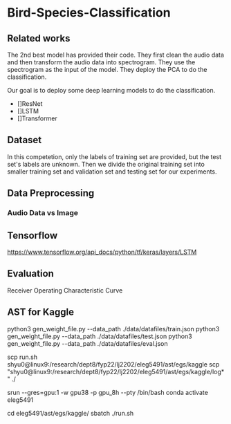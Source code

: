 # Bird-Species-Classification

## Related works

The 2nd best model has provided their code. They first clean the audio data and then transform the audio data into spectrogram. They use the spectrogram as the input of the model. They deploy the PCA to do the classification.

Our goal is to deploy some deep learning models to do the classification. 

- []ResNet
- []LSTM
- []Transformer

## Dataset

In this competetion, only the labels of training set are provided, but the test set's labels are unknown. Then we divide the original training set into smaller training set and validation set and testing set for our experiments.

## Data Preprocessing

### Audio Data vs Image

## Tensorflow

https://www.tensorflow.org/api_docs/python/tf/keras/layers/LSTM

## Evaluation

Receiver Operating Characteristic Curve


## AST for Kaggle

python3 gen_weight_file.py --data_path ./data/datafiles/train.json
python3 gen_weight_file.py --data_path ./data/datafiles/test.json 
python3 gen_weight_file.py --data_path ./data/datafiles/eval.json 

scp run.sh shyu0@linux9:/research/dept8/fyp22/lj2202/eleg5491/ast/egs/kaggle
scp "shyu0@linux9:/research/dept8/fyp22/lj2202/eleg5491/ast/egs/kaggle/log*" ./

srun --gres=gpu:1 -w gpu38 -p gpu_8h --pty /bin/bash 
conda activate eleg5491

cd eleg5491/ast/egs/kaggle/
sbatch ./run.sh 